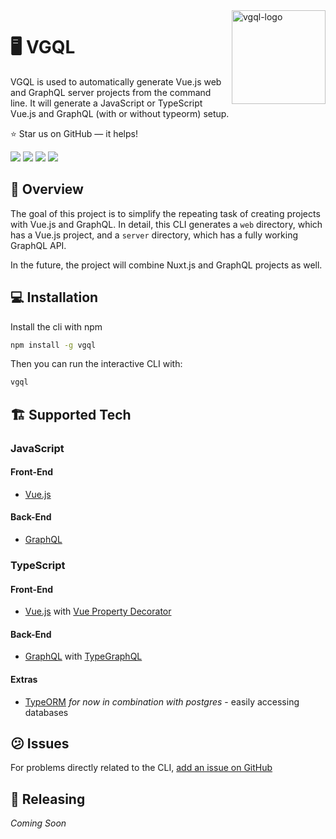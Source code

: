 <a href="https://daycademy.github.io/vueply/">
    <img src="https://i.imgur.com/je45bPG.png" alt="vgql-logo" align="right" height="150" />
</a>

# 🖥 VGQL

VGQL is used to automatically generate Vue.js web and GraphQL server projects from the command line. It will generate a JavaScript or TypeScript Vue.js and GraphQL (with or without typeorm) setup.

:star: Star us on GitHub — it helps!

<a href="https://www.npmjs.com/package/vgql"><img src="https://badge.fury.io/js/vgql.svg"></a>
<a href="https://opensource.org/licenses/MIT"><img src="https://img.shields.io/github/license/FlorianWoelki/vgql.svg"></a>
<a href="https://www.npmjs.com/package/vgql"><img src="https://img.shields.io/npm/dt/vgql.svg"></a>
<a href="https://www.npmjs.com/package/vgql"><img src="https://img.shields.io/npm/dm/vgql.svg"></a>

## 📖 Overview

The goal of this project is to simplify the repeating task of creating projects with Vue.js and GraphQL. In detail, this CLI generates a `web` directory, which has a Vue.js project, and a `server` directory, which has a fully working GraphQL API.

In the future, the project will combine Nuxt.js and GraphQL projects as well.

## 💻 Installation

Install the cli with npm

```bash
npm install -g vgql
```

Then you can run the interactive CLI with:

```bash
vgql
```

## 🏗 Supported Tech

### JavaScript

#### Front-End

- [Vue.js](https://vuejs.org/)

#### Back-End

- [GraphQL](https://graphql.org/)

### TypeScript

#### Front-End

- [Vue.js](https://vuejs.org/) with [Vue Property Decorator](https://github.com/kaorun343/vue-property-decorator)

#### Back-End

- [GraphQL](https://graphql.org/) with [TypeGraphQL](https://typegraphql.com/)

#### Extras

- [TypeORM](https://typeorm.io/) _for now in combination with postgres_ - easily accessing databases

## 😕 Issues

For problems directly related to the CLI, [add an issue on GitHub](https://github.com/FlorianWoelki/vgql/issues)

## 🚀 Releasing

_Coming Soon_
